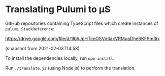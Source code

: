 # Translating Pulumi to μS

GitHub repositories containing TypeScript files which create instances of `pulumi.StackReference`:

https://drive.google.com/file/d/1IbhJpHTceOSVo6akVRMuaDhe6KF9m3ix

(snapshot from 2021-02-03T14:58)

To install the dependencies locally, run `npm install`.

Run `./translate.js` (using Node.js) to perform the translation.
